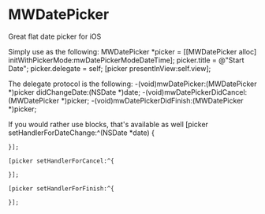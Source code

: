 MWDatePicker
============

Great flat date picker for iOS

Simply use as the following:
	MWDatePicker *picker = [[MWDatePicker alloc] initWithPickerMode:mwDatePickerModeDateTime];
	picker.title = @"Start Date";
	picker.delegate = self;
	[picker presentInView:self.view];

The delegate protocol is the following:
	-(void)mwDatePicker:(MWDatePicker *)picker didChangeDate:(NSDate *)date;
	-(void)mwDatePickerDidCancel:(MWDatePicker *)picker;
	-(void)mwDatePickerDidFinish:(MWDatePicker *)picker;

If you would rather use blocks, that's available as well
	[picker setHandlerForDateChange:^(NSDate *date) {
	
	}];

	[picker setHandlerForCancel:^{

	}];

	[picker setHandlerForFinish:^{

	}];